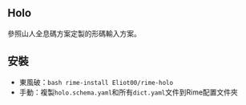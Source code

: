 ## Holo

參照山人全息碼方案定製的形碼輸入方案。

## 安裝

* 東風破：`bash rime-install Eliot00/rime-holo`
* 手動：複製`holo.schema.yaml`和所有`dict.yaml`文件到Rime配置文件夾
